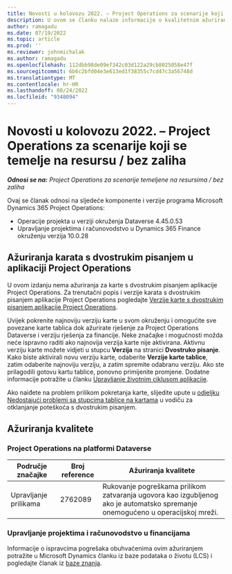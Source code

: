 ```yaml
---
title: Novosti u kolovozu 2022. – Project Operations za scenarije koji se temelje na resursu / bez zaliha
description: U ovom se članku nalaze informacije o kvalitetnim ažuriranjima koja su dostupna u izdanju microsofta Dynamics 365 Project Operations za scenarije temeljene na resursima/nenaseljenim resursima u kolovozu 2022.
author: ramagadu
ms.date: 07/19/2022
ms.topic: article
ms.prod: ''
ms.reviewer: johnmichalak
ms.author: ramagadu
ms.openlocfilehash: 112dbb98de09ef342c03d122a29cb8025058e47f
ms.sourcegitcommit: 6b6c2bfd04e3e613ed1f38355c7cd47c3a56748d
ms.translationtype: MT
ms.contentlocale: hr-HR
ms.lasthandoff: 08/24/2022
ms.locfileid: "9348094"
---
```

# <a name="whats-new-august-2022---project-operations-for-resourcenon-stocked-based-scenarios"></a>Novosti u kolovozu 2022. – Project Operations za scenarije koji se temelje na resursu / bez zaliha

_**Odnosi se na:** Project Operations za scenarije temeljene na resursima / bez zaliha_

Ovaj se članak odnosi na sljedeće komponente i verzije programa Microsoft Dynamics 365 Project Operations:

- Operacije projekta u verziji okruženja Dataverse 4.45.0.53
- Upravljanje projektima i računovodstvo u Dynamics 365 Finance okruženju verzija 10.0.28

## <a name="project-operations-dual-write-maps-updates"></a>Ažuriranja karata s dvostrukim pisanjem u aplikaciji Project Operations

U ovom izdanju nema ažuriranja za karte s dvostrukim pisanjem aplikacije Project Operations. Za trenutačni popis i verzije karata s dvostrukim pisanjem aplikacije Project Operations pogledajte [Verzije karte s dvostrukim pisanjem aplikacije Project Operations](../environment/resource-dual-write-maps.md).

Uvijek pokrenite najnoviju verziju karte u svom okruženju i omogućite sve povezane karte tablica dok ažurirate rješenje za Project Operations Dataverse i verziju rješenja za financije. Neke značajke i mogućnosti možda neće ispravno raditi ako najnovija verzija karte nije aktivirana. Aktivnu verziju karte možete vidjeti u stupcu **Verzija** na stranici **Dvostruko pisanje**. Kako biste aktivirali novu verziju karte, odaberite **Verzije karte tablice**, zatim odaberite najnoviju verziju, a zatim spremite odabranu verziju. Ako ste prilagodili gotovu kartu tablice, ponovno primijenite promjene. Dodatne informacije potražite u članku [Upravljanje životnim ciklusom aplikacije](/dynamics365/fin-ops-core/dev-itpro/data-entities/dual-write/app-lifecycle-management).

Ako naiđete na problem prilikom pokretanja karte, slijedite upute u [odjeljku Nedostajući problemi sa stupcima tablice na kartama](/dynamics365/fin-ops-core/dev-itpro/data-entities/dual-write/dual-write-troubleshooting-finops-upgrades#missing-table-columns-issue-on-maps) u vodiču za otklanjanje poteškoća s dvostrukim pisanjem.

## <a name="quality-updates"></a>Ažuriranja kvalitete

### <a name="project-operations-on-dataverse"></a>Project Operations na platformi Dataverse

| Područje značajke | Broj reference | Ažuriranja kvalitete |
| --- | --- | --- |
|   Upravljanje prilikama | 2762089 | Rukovanje pogreškama prilikom zatvaranja ugovora kao izgubljenog ako je automatsko spremanje onemogućeno u operacijskoj mreži.|

### <a name="project-management-and-accounting-in-finance"></a>Upravljanje projektima i računovodstvo u financijama

Informacije o ispravcima pogrešaka obuhvaćenima ovim ažuriranjem potražite u Microsoft Dynamics članku iz baze podataka o životu (LCS) i pogledajte članak iz [baze znanja](https://fix.lcs.dynamics.com/Issue/Details?bugId=694438).
